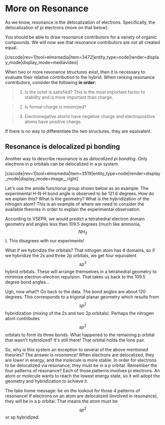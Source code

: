 # More on Resonance

As we know, resonance is the delocalization of electrons. Specifically, the delocalization of pi electrons (more on that below).

You should be able to draw resonance contributors for a variety of organic compounds. We will now see that resonance contributors are not all created equal.


[ciscode|rev=1|tool=elmsmedia|item=3472|entity_type=node|render=display_mode|display_mode=mediavideo]


When two or more resonance structures exist, then it is necessary to evaluate their relative contribution to the hybrid. When ranking resonance contributors, consider the following **in order**:

> 1) Is the octet is satisfied? This is the most important factor to stability and is more important than charge.

> 2) Is formal charge is minimized?

> 3) Electronegative atoms have negative charge and electropositive atoms have positive charge.


If there is no way to differentiate the two structures, they are equivalent.



## Resonance is delocalized pi bonding


Another way to describe resonance is as _delocalized pi bonding_. Only electrons in p orbitals can be delocalized in a pi system.

[ciscode|rev=1|tool=elmsmedia|item=3519|entity_type=node|render=display_mode|display_mode=image__right]

Let's use the amide functional group shown below as an example. The experimental H-N-H bond angle is observed to be 121.6 degrees. How do we explain this? What is the geometry? What is the hybridization of the nitrogen atom? This is an example of where we need to consider the available theories in order to explain the experimental observation.

According to VSEPR, we would predict a tetrahedral electron domain geometry and angles less than 109.5 degrees (much like ammonia, $$NH_3$$). This disagrees with our experiments!

What if we hybridize the orbitals? That nitrogen atom has 4 domains, so if we hybridize the 2s and three 2p orbitals, we get four equivalent $$sp^3$$ hybrid orbitals. These will arrange themselves in a tetrahedral geometry to minimize electron-electron repulsion. That takes us back to the 109.5 degree bond angles...

Ugh, now what?! Go back to the data. The bond angles are about 120 degrees. This corresponds to a trigonal planar geometry which results from $$sp^2$$ hybridization (mixing of the 2s and two 2p orbitals). Perhaps the nitrogen atom contributes $$sp^2$$ orbitals to form its three bonds. What happened to the remaining p orbital that wasn't hybridized? It's still there! That orbital holds the lone pair.

So, why is this system an exception to several of the above mentioned theories? The answer is _resonance!_ When electrons are delocalized, they are lower in energy, and the molecule is more stable. In order for electrons to be delocalized via resonance, they must be in a p orbital. Remember the four patterns of resonance? Each of those patterns involves pi electrons. An atom or molecule wants to reach the lowest energy state, so it will adopt the geometry and hybridization to achieve it.

The take home message: be on the lookout for those 4 patterns of resonance! If electrons on an atom are delocalized (involved in resonance), they will be in a p orbital. That means the atom must be $$sp^2$$ or sp hybridized.



